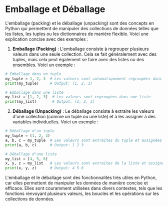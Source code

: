 # Emballage et Déballage

L'emballage (packing) et le déballage (unpacking) sont des concepts en Python qui permettent de manipuler des collections de données telles que les listes, les tuples ou les dictionnaires de manière flexible. Voici une explication concise avec des exemples : 

1. **Emballage (Packing)** : L'emballage consiste à regrouper plusieurs valeurs dans une seule collection. Cela se fait généralement avec des tuples, mais cela peut également se faire avec des listes ou des ensembles. Voici un exemple :

```python
# Emballage dans un tuple
my_tuple = 1, 2, 3  # Les valeurs sont automatiquement regroupées dans un tuple
print(my_tuple)     # Output: (1, 2, 3)

# Emballage dans une liste
my_list = [1, 2, 3]  # Les valeurs sont regroupées dans une liste
print(my_list)       # Output: [1, 2, 3]
```

2. **Déballage (Unpacking)** : Le déballage consiste à extraire les valeurs d'une collection (comme un tuple ou une liste) et à les assigner à des variables individuelles. Voici un exemple :
```python
# Déballage d'un tuple
my_tuple = (1, 2, 3)
a, b, c = my_tuple  # Les valeurs sont extraites du tuple et assignées à a, b et c
print(a, b, c)      # Output: 1 2 3

# Déballage d'une liste
my_list = [4, 5, 6]
x, y, z = my_list   # Les valeurs sont extraites de la liste et assignées à x, y et z
print(x, y, z)      # Output: 4 5 6
```

L'emballage et le déballage sont des fonctionnalités très utiles en Python, car elles permettent de manipuler les données de manière concise et efficace. Elles sont couramment utilisées dans divers contextes, tels que les fonctions renvoyant plusieurs valeurs, les boucles et les opérations sur les collections de données.